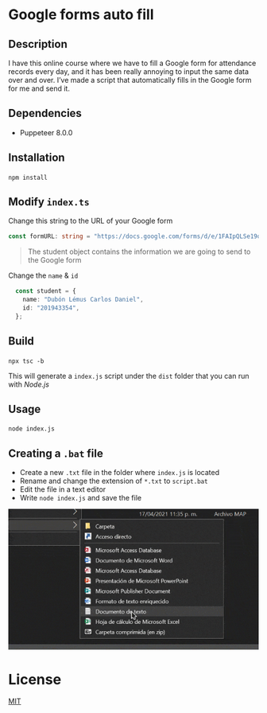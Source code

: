 # Google forms auto fill
## Description
I have this online course where we have to fill a Google form for attendance records every day, and it has been really annoying to input the same data over and over. I’ve made a script that automatically fills in the Google form for me and send it.

## Dependencies
- Puppeteer 8.0.0

## Installation
`npm install`

## Modify `index.ts`
Change this string to the URL of your Google form
```typescript
const formURL: string = "https://docs.google.com/forms/d/e/1FAIpQLSe19oQwJlazDrHxGq4jrHa1ek6htjDY5pyi-wz1sXHLeJrw0A/viewform";
```
> The student object contains the information we are going to send to the Google form

Change the `name` & `id` 
```typescript
  const student = {
    name: "Dubón Lémus Carlos Daniel",
    id: "201943354",
  };
```

## Build
`npx tsc -b`

This will generate a `index.js` script under the `dist` folder that you can run with *Node.js*

## Usage

`node index.js`

## Creating a `.bat` file
- Create a new `.txt` file in the folder where `index.js` is located
- Rename and change the extension of `*.txt` to `script.bat`
- Edit the file in a text editor
- Write `node index.js` and save the file

![bat](bat-creation.gif)

# License
[MIT](https://github.com/carlos-dubon/google-forms-auto-fill/blob/main/LICENSE)
